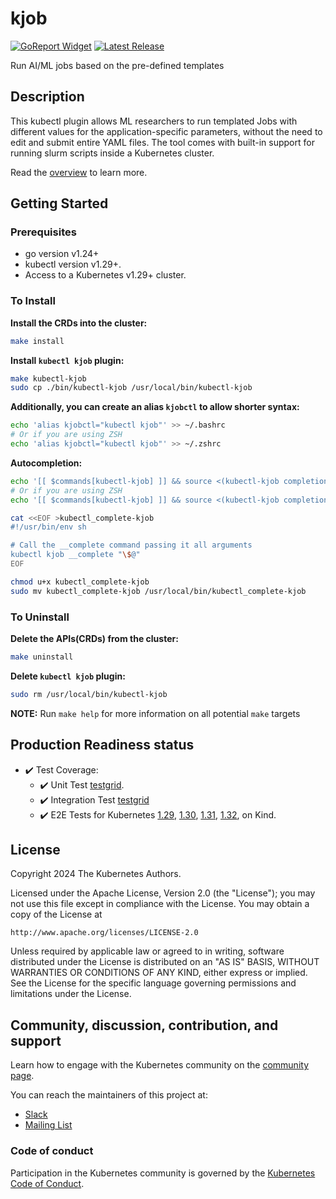 # kjob

[![GoReport Widget]][GoReport Status]
[![Latest Release](https://img.shields.io/github/v/release/kubernetes-sigs/kjob?include_prereleases)](https://github.com/kubernetes-sigs/kjob/releases/latest)

[GoReport Widget]: https://goreportcard.com/badge/github.com/kubernetes-sigs/kjob
[GoReport Status]: https://goreportcard.com/report/github.com/kubernetes-sigs/kjob

Run AI/ML jobs based on the pre-defined templates

## Description
This kubectl plugin allows ML researchers to run templated Jobs with different values
for the application-specific parameters, without the need to edit and submit entire
YAML files. The tool comes with built-in support for running slurm scripts inside
a Kubernetes cluster.

Read the [overview](docs/_index.md) to learn more.

## Getting Started

### Prerequisites
- go version v1.24+
- kubectl version v1.29+.
- Access to a Kubernetes v1.29+ cluster.

### To Install

**Install the CRDs into the cluster:**

```sh
make install
```

**Install `kubectl kjob` plugin:**

```sh
make kubectl-kjob
sudo cp ./bin/kubectl-kjob /usr/local/bin/kubectl-kjob
```

**Additionally, you can create an alias `kjobctl` to allow shorter syntax:**

```sh
echo 'alias kjobctl="kubectl kjob"' >> ~/.bashrc
# Or if you are using ZSH
echo 'alias kjobctl="kubectl kjob"' >> ~/.zshrc
```

**Autocompletion:**

```bash
echo '[[ $commands[kubectl-kjob] ]] && source <(kubectl-kjob completion bash)' >> ~/.bashrc
# Or if you are using ZSH
echo '[[ $commands[kubectl-kjob] ]] && source <(kubectl-kjob completion zsh)' >> ~/.zshrc

cat <<EOF >kubectl_complete-kjob
#!/usr/bin/env sh

# Call the __complete command passing it all arguments
kubectl kjob __complete "\$@"
EOF

chmod u+x kubectl_complete-kjob
sudo mv kubectl_complete-kjob /usr/local/bin/kubectl_complete-kjob
```

### To Uninstall

**Delete the APIs(CRDs) from the cluster:**

```sh
make uninstall
```

**Delete `kubectl kjob` plugin:**

```sh
sudo rm /usr/local/bin/kubectl-kjob
```

**NOTE:** Run `make help` for more information on all potential `make` targets

## Production Readiness status

- ✔️ Test Coverage:
  - ✔️ Unit Test [testgrid](https://testgrid.k8s.io/sig-apps#periodic-kjob-test-unit-main).
  - ✔️ Integration Test [testgrid](https://testgrid.k8s.io/sig-apps#periodic-kjob-test-integration-main)
  - ✔️ E2E Tests for Kubernetes
    [1.29](https://testgrid.k8s.io/sig-apps#periodic-kjob-test-e2e-main-1-29),
    [1.30](https://testgrid.k8s.io/sig-apps#periodic-kjob-test-e2e-main-1-30),
    [1.31](https://testgrid.k8s.io/sig-apps#periodic-kjob-test-e2e-main-1-31),
    [1.32](https://testgrid.k8s.io/sig-apps#periodic-kjob-test-e2e-main-1-32),
    on Kind.

## License

Copyright 2024 The Kubernetes Authors.

Licensed under the Apache License, Version 2.0 (the "License");
you may not use this file except in compliance with the License.
You may obtain a copy of the License at

    http://www.apache.org/licenses/LICENSE-2.0

Unless required by applicable law or agreed to in writing, software
distributed under the License is distributed on an "AS IS" BASIS,
WITHOUT WARRANTIES OR CONDITIONS OF ANY KIND, either express or implied.
See the License for the specific language governing permissions and
limitations under the License.

## Community, discussion, contribution, and support

Learn how to engage with the Kubernetes community on the [community page](http://kubernetes.io/community/).

You can reach the maintainers of this project at:

- [Slack](https://kubernetes.slack.com/messages/sig-apps)
- [Mailing List](https://groups.google.com/a/kubernetes.io/g/sig-apps)


### Code of conduct

Participation in the Kubernetes community is governed by the [Kubernetes Code of Conduct](code-of-conduct.md).
